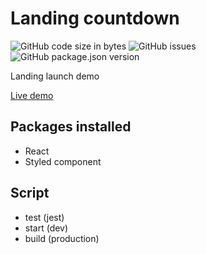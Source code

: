 # Landing countdown

![GitHub code size in bytes](https://img.shields.io/github/languages/code-size/colomfernando/launch-countdown-demo)
![GitHub issues](https://img.shields.io/github/issues/colomfernando/launch-countdown-demo)
![GitHub package.json version](https://img.shields.io/github/package-json/v/colomfernando/launch-countdown-demo)

Landing launch demo

[Live demo](https://launch-countdown-demo.netlify.app)

## Packages installed

- React
- Styled component

## Script

- test (jest)
- start (dev)
- build (production)
